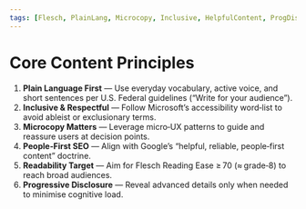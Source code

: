 ```yaml
---
tags: [Flesch, PlainLang, Microcopy, Inclusive, HelpfulContent, ProgDisclosure]
---
```


# Core Content Principles

1. **Plain Language First** — Use everyday vocabulary, active voice, and short sentences per U.S. Federal guidelines (“Write for your audience”).
2. **Inclusive & Respectful** — Follow Microsoft’s accessibility word‑list to avoid ableist or exclusionary terms.
3. **Microcopy Matters** — Leverage micro‑UX patterns to guide and reassure users at decision points.
4. **People‑First SEO** — Align with Google’s “helpful, reliable, people‑first content” doctrine.
5. **Readability Target** — Aim for Flesch Reading Ease ≥ 70 (≈ grade‑8) to reach broad audiences.
6. **Progressive Disclosure** — Reveal advanced details only when needed to minimise cognitive load.
